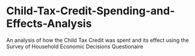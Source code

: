# Child-Tax-Credit-Spending-and-Effects-Analysis
An analysis of how the Child Tax Credit was spent and its effect using the Survey of Household Economic Decisions Questionaire
